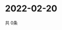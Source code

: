 # 2022-02-20
  共 0条

  <!-- BEGIN -->
  <!-- 最后更新时间Sun Feb 20 2022 18:06:49 GMT+0000 (Coordinated Universal Time) -->
  
  <!-- END -->
  
  